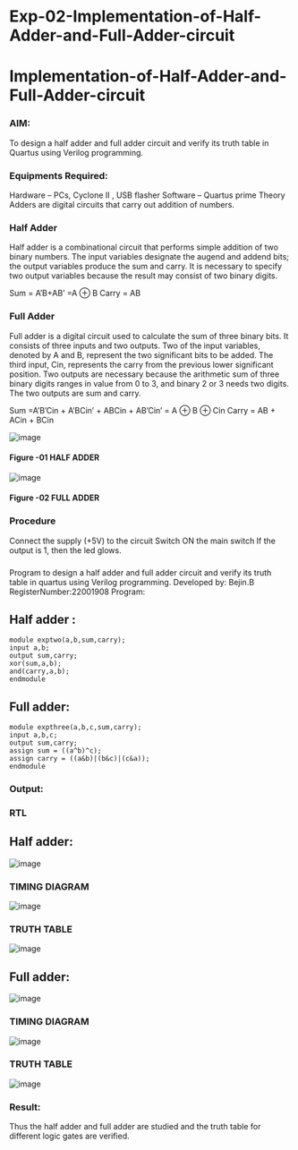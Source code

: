 # Exp-02-Implementation-of-Half-Adder-and-Full-Adder-circuit

# Implementation-of-Half-Adder-and-Full-Adder-circuit
### AIM:
To design a half adder and full adder circuit and verify its truth table in Quartus using Verilog programming.

### Equipments Required:
Hardware – PCs, Cyclone II , USB flasher
Software – Quartus prime
Theory
Adders are digital circuits that carry out addition of numbers.

### Half Adder
Half adder is a combinational circuit that performs simple addition of two binary numbers. The input variables designate the augend and addend bits; the output variables produce the sum and carry. It is necessary to specify two output variables because the result may consist of two binary digits.

Sum = A’B+AB’ =A ⊕ B Carry = AB

### Full Adder
Full adder is a digital circuit used to calculate the sum of three binary bits. It consists of three inputs and two outputs. Two of the input variables, denoted by A and B, represent the two significant bits to be added. The third input, Cin, represents the carry from the previous lower significant position. Two outputs are necessary because the arithmetic sum of three binary digits ranges in value from 0 to 3, and binary 2 or 3 needs two digits. The two outputs are sum and carry.

Sum =A’B’Cin + A’BCin’ + ABCin + AB’Cin’ = A ⊕ B ⊕ Cin Carry = AB + ACin + BCin

 ![image](https://user-images.githubusercontent.com/36288975/163552156-a13e5a56-c638-4110-97d9-8896907c8d25.png)

#### Figure -01 HALF ADDER 


![image](https://user-images.githubusercontent.com/36288975/163552057-b3547877-6d07-45b4-b7e0-bcfebfad9e1d.png)

#### Figure -02 FULL ADDER 

### Procedure

Connect the supply (+5V) to the circuit
Switch ON the main switch
If the output is 1, then the led glows.
### 


Program to design a half adder and full adder circuit and verify its truth table in quartus using Verilog programming.
Developed by: Bejin.B
RegisterNumber:22001908
Program:
## Half adder :
```
module exptwo(a,b,sum,carry);
input a,b;
output sum,carry;
xor(sum,a,b);
and(carry,a,b);
endmodule
```
## Full adder:
```
module expthree(a,b,c,sum,carry);
input a,b,c;
output sum,carry;
assign sum = ((a^b)^c);
assign carry = ((a&b)|(b&c)|(c&a));
endmodule

```

### Output:
### RTL
## Half adder:
![image](https://user-images.githubusercontent.com/118367518/209817375-7c0f2c3f-487b-4cd9-b521-14d56633b461.png)
### TIMING DIAGRAM
![image](https://user-images.githubusercontent.com/118367518/211183755-a9da6af3-528b-405c-861e-f1a670587c19.png)
### TRUTH TABLE 
![image](https://user-images.githubusercontent.com/118367518/211183774-090878fe-909e-4b20-9934-4a7fae6ec831.png)

## Full adder:
![image](https://user-images.githubusercontent.com/118367518/209828388-e3a2bba2-160e-42c0-88e9-12bc702d449e.png)
### TIMING DIAGRAM
![image](https://user-images.githubusercontent.com/118367518/211183778-82542afa-4efb-4a09-924c-beefa62f1481.png)
### TRUTH TABLE 
![image](https://user-images.githubusercontent.com/118367518/211183797-beb5bc3c-d1d6-47a7-b243-0ea187810290.png)

### Result:
 Thus the half adder and full adder are studied and the truth table for different logic gates are verified.

